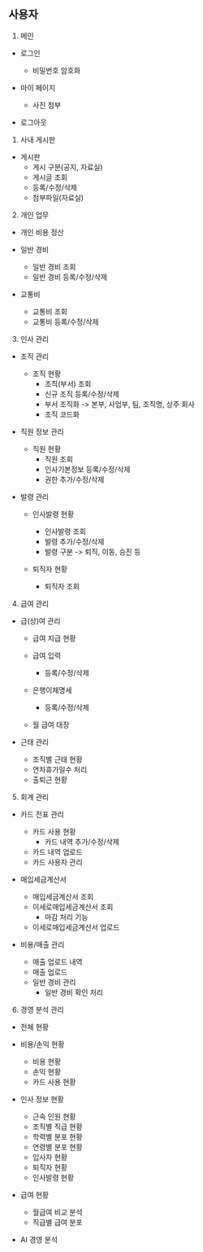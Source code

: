   
## 사용자
1. 메인 
   
- 로그인
  - 비밀번호 암호화

- 마이 페이지
  - 사진 첨부
  
- 로그아웃

1. 사내 게시판
   
- 게시판
  - 게시 구분(공지, 자료실)
  - 게시글 조회
  - 등록/수정/삭제
  - 첨부파일(자료실)

2. 개인 업무
  - 개인 비용 정산
  
  - 일반 경비
    - 일반 경비 조회
    - 일반 경비 등록/수정/삭제  
  
  - 교통비
    - 교통비 조회
    - 교통비 등록/수정/삭제
  
3. 인사 관리

- 조직 관리
  - 조직 현황
    - 조직(부서) 조회
    - 신규 조직 등록/수정/삭제
    - 부서 조직화 -> 본부, 사업부, 팀, 조직명, 상주 회사
    - 조직 코드화
  
- 직원 정보 관리
  - 직원 현황
    - 직원 조회
    - 인사기본정보 등록/수정/삭제
    - 권한 추가/수정/삭제

- 발령 관리
  - 인사발령 현황
    - 인사발령 조회
    - 발령 추가/수정/삭제
    - 발령 구분 -> 퇴직, 이동, 승진 등
  
  - 퇴직자 현황
    - 퇴직자 조회

4. 급여 관리

- 급(상)여 관리
  - 급여 지급 현황

  - 급여 입력
    - 등록/수정/삭제
  
  - 은행이체명세
    - 등록/수정/삭제
  
  - 월 급여 대장
  
- 근태 관리
  - 조직별 근태 현황
  - 연차휴가일수 처리
  - 출퇴근 현황
  
5. 회계 관리
  - 카드 전표 관리
    - 카드 사용 현황
      - 카드 내역 추가/수정/삭제
    - 카드 내역 업로드
    - 카드 사용자 관리
  
  - 매입세금계산서
    - 매입세금계산서 조회
    - 이세로매입세금계산서 조회
      - 마감 처리 기능
    - 이세로매입세금계산서 업로드
  
  - 비용/매출 관리
    - 매출 업로드 내역
    - 매출 업로드
    - 일반 경비 관리
      - 일반 경비 확인 처리
  

6. 경영 분석 관리
  - 전체 현황
  - 비용/손익 현황
    - 비용 현황
    - 손익 현황
    - 카드 사용 현황  
  
  - 인사 정보 현황
    - 근속 인원 현황
    - 조직별 직급 현황
    - 학력별 분포 현황
    - 연령별 분포 현황
    - 입사자 현황
    - 퇴직자 현황
    - 인사발령 현황
  
  - 급여 현황
    - 월급여 비교 분석
    - 직급별 급여 분포

  - AI 경영 분석
